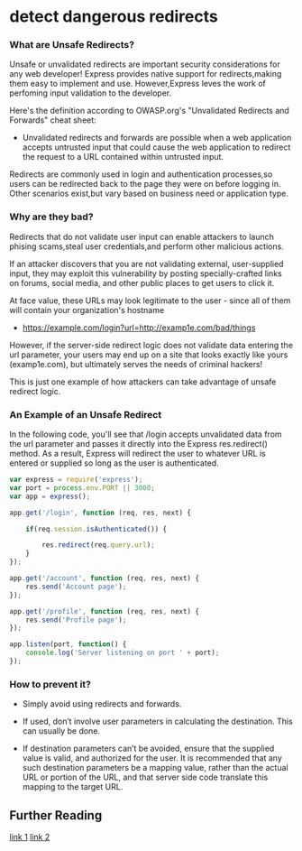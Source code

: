 # detect dangerous redirects

### What are Unsafe Redirects?
Unsafe or unvalidated redirects are important security considerations for any web developer!
Express provides native support for redirects,making them easy to implement and use.
However,Express leves the work of perfoming input validation to the developer.

Here's the definition according to OWASP.org's "Unvalidated Redirects and Forwards" cheat sheet:

* Unvalidated redirects and forwards are possible when a web application accepts untrusted input that could cause the web application to redirect the request to a URL contained within untrusted input.

Redirects are commonly used in login and authentication processes,so users can be redirected back to the page they were on before logging in.
Other scenarios exist,but vary based on business need or application type.

### Why are they bad?
Redirects that do not validate user input can enable attackers to launch phising scams,steal user credentials,and perform other malicious actions.

If an attacker discovers that you are not validating external, user-supplied input, they may exploit this vulnerability by posting specially-crafted links on forums, social media, and other public places to get users to click it.

At face value, these URLs may look legitimate to the user - since all of them will contain your organization's hostname

* https://example.com/login?url=http://examp1e.com/bad/things

However, if the server-side redirect logic does not validate data entering the url parameter, your users may end up on a site that looks exactly like yours (examp1e.com), but ultimately serves the needs of criminal hackers!

This is just one example of how attackers can take advantage of unsafe redirect logic.

### An Example of an Unsafe Redirect
In the following code, you'll see that /login accepts unvalidated data from the url parameter and passes it directly into the Express res.redirect() method.
As a result, Express will redirect the user to whatever URL is entered or supplied so long as the user is authenticated.

```javascript
var express = require('express');
var port = process.env.PORT || 3000;
var app = express();

app.get('/login', function (req, res, next) {

	if(req.session.isAuthenticated()) {

		res.redirect(req.query.url);
	}
}); 

app.get('/account', function (req, res, next) {
    res.send('Account page');
});

app.get('/profile', function (req, res, next) {
    res.send('Profile page');
});

app.listen(port, function() {
    console.log('Server listening on port ' + port);
});
```

### How to prevent it?

* Simply avoid using redirects and forwards.

* If used, don’t involve user parameters in calculating the destination. This can usually be done.

* If destination parameters can’t be avoided, ensure that the supplied value is valid, and authorized for the user. 
It is recommended that any such destination parameters be a mapping value, rather than the actual URL or portion of the URL, and that server side code translate this mapping to the target URL.


## Further Reading
[link 1](http://nodegoat.herokuapp.com/tutorial/a10)
[link 2](https://blog.hailstone.io/how-to-prevent-unsafe-redirects-in-node-js/)
